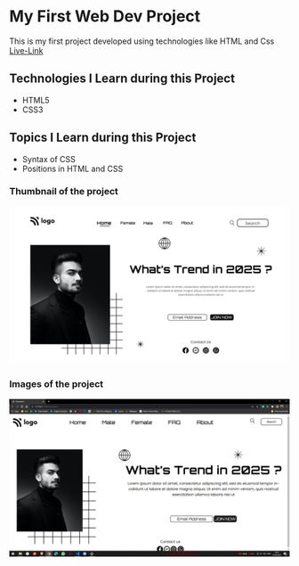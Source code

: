 #  My First Web Dev Project
 This is my first project developed using technologies like HTML and Css [Live-Link](https://sarthakfirstproject.netlify.app/)
## Technologies I Learn during this Project
  - HTML5
  - CSS3
## Topics I Learn during this Project
 - Syntax of CSS
 - Positions in HTML and CSS
### Thumbnail of the project
![Thumbnail](./1.png)
### Images of the project
 ![screenshort](./Screenshot.png)